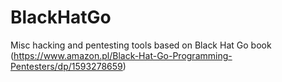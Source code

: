 # BlackHatGo
Misc hacking and pentesting tools based on Black Hat Go book (https://www.amazon.pl/Black-Hat-Go-Programming-Pentesters/dp/1593278659)

